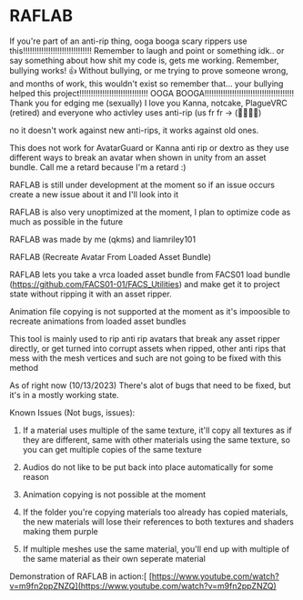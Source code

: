 # RAFLAB

If you're part of an anti-rip thing, ooga booga scary rippers use this!!!!!!!!!!!!!!!!!!!!!!!!!!!!!! Remember to laugh and point or something idk.. or say something about how shit my code is, gets me working. Remember, bullying works! 👍 Without bullying, or me trying to prove someone wrong, and months of work, this wouldn't exist so remember that... your bullying helped this project!!!!!!!!!!!!!!!!!!!!!!!!!!!!!! OOGA BOOGA!!!!!!!!!!!!!!!!!!!!!!!!!!!!!!!!!!!!!!! Thank you for edging me (sexually) I love you Kanna, notcake, PlagueVRC (retired) and everyone who activley uses anti-rip (us fr fr -> (💏💏💏💏)

no it doesn't work against new anti-rips, it works against old ones.

This does not work for AvatarGuard or Kanna anti rip or dextro as they use different ways to break an avatar when shown in unity from an asset bundle. Call me a retard because I'm a retard :)

RAFLAB is still under development at the moment so if an issue occurs create a new issue about it and I'll look into it

RAFLAB is also very unoptimized at the moment, I plan to optimize code as much as possible in the future

RAFLAB was made by me (qkms) and liamriley101

RAFLAB (Recreate Avatar From Loaded Asset Bundle)

RAFLAB lets you take a vrca loaded asset bundle from FACS01 load bundle (https://github.com/FACS01-01/FACS_Utilities) and make get it to project state without ripping it with an asset ripper.

Animation file copying is not supported at the moment as it's impoosible to recreate animations from loaded asset bundles

This tool is mainly used to rip anti rip avatars that break any asset ripper directly, or get turned into corrupt assets when ripped, other anti rips that mess with the mesh vertices and such are not going to be fixed with this method

As of right now (10/13/2023) There's alot of bugs that need to be fixed, but it's in a mostly working state.

Known Issues (Not bugs, issues):
1. If a material uses multiple of the same texture, it'll copy all textures as if they are different, same with other materials using the same texture, so you can get multiple copies of the same texture

2. Audios do not like to be put back into place automatically for some reason

3. Animation copying is not possible at the moment

4. If the folder you're copying materials too already has copied materials, the new materials will lose their references to both textures and shaders making them purple

5. If multiple meshes use the same material, you'll end up with multiple of the same material as their own seperate material

Demonstration of RAFLAB in action:[
[https://www.youtube.com/watch?v=m9fn2ppZNZQ](https://www.youtube.com/watch?v=m9fn2ppZNZQ)
